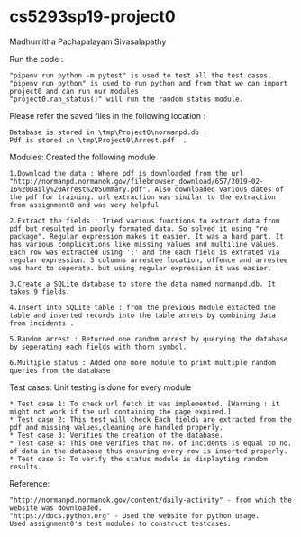 # cs5293sp19-project0
Madhumitha Pachapalayam Sivasalapathy

Run the code :

	"pipenv run python -m pytest" is used to test all the test cases.
	"pipenv run python" is used to run python and from that we can import project0 and can run our modules
	"project0.ran_status()" will run the random status module.

Please refer the saved files in the following location :

	Database is stored in \tmp\Project0\normanpd.db .
	Pdf is stored in \tmp\Project0\Arrest.pdf  .

Modules:
	Created the following module

	1.Download the data : Where pdf is downloaded from the url "http://normanpd.normanok.gov/filebrowser_download/657/2019-02-16%20Daily%20Arrest%20Summary.pdf". Also downloaded various dates of the pdf for training. url extraction was similar to the extraction from assignment0 and was very helpful 

	2.Extract the fields : Tried various functions to extract data from pdf but resulted in poorly formated data. So solved it using "re package". Regular expression makes it easier. It was a hard part. It has various complications like missing values and multiline values. Each row was extracted using ';' and the each field is extrated via regular expression. 3 columns arrestee location, offence and arrestee was hard to seperate. but using regular expression it was easier. 	

	3.Create a SQLite database to store the data named normanpd.db. It takes 9 fields.
	
	4.Insert into SQLite table : from the previous module extacted the table and inserted records into the table arrets by combining data from incidents..

	5.Random arrest : Returned one random arrest by querying the database by seperating each fields with thorn symbol. 
	
	6.Multiple status : Added one more module to print multiple random queries from the database


Test cases: Unit testing is done for every module

	* Test case 1: To check url fetch it was implemented. [Warning : it might not work if the url containing the page expired.]
	* Test case 2: This test will check Each fields are extracted from the pdf and missing values,cleaning are handled properly.
	* Test case 3: Verifies the creation of the database.
	* Test case 4: This one verifies that no. of incidents is equal to no. of data in the database thus ensuring every row is inserted properly.
	* Test case 5: To verify the status module is displayting random results.


Reference:

	"http://normanpd.normanok.gov/content/daily-activity" - from which the website was downloaded.
	"https://docs.python.org" - Used the website for python usage.
	Used assignment0's test modules to construct testcases.

